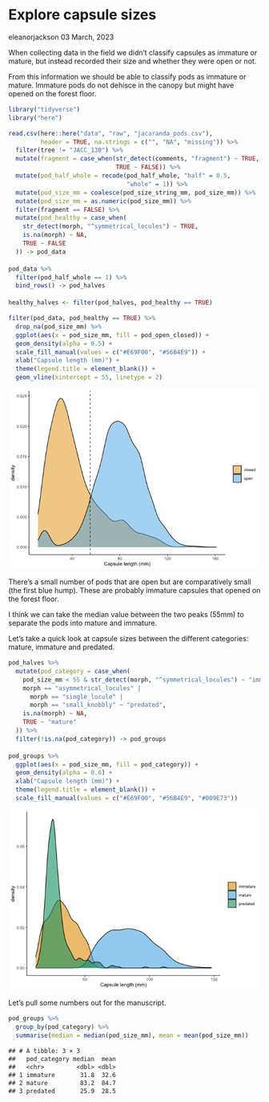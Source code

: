 Explore capsule sizes
================
eleanorjackson
03 March, 2023

When collecting data in the field we didn’t classify capsules as
immature or mature, but instead recorded their size and whether they
were open or not.

From this information we should be able to classify pods as immature or
mature. Immature pods do not dehisce in the canopy but might have opened
on the forest floor.

``` r
library("tidyverse")
library("here")
```

``` r
read.csv(here::here("data", "raw", "jacaranda_pods.csv"),
         header = TRUE, na.strings = c("", "NA", "missing")) %>%
  filter(tree != "JACC_130") %>%
  mutate(fragment = case_when(str_detect(comments, "fragment") ~ TRUE,
                              TRUE ~ FALSE)) %>%  
  mutate(pod_half_whole = recode(pod_half_whole, "half" = 0.5,
                                 "whole" = 1)) %>%
  mutate(pod_size_mm = coalesce(pod_size_string_mm, pod_size_mm)) %>%
  mutate(pod_size_mm = as.numeric(pod_size_mm)) %>% 
  filter(fragment == FALSE) %>% 
  mutate(pod_healthy = case_when(
    str_detect(morph, "^symmetrical_locules") ~ TRUE,
    is.na(morph) ~ NA,
    TRUE ~ FALSE
  )) -> pod_data

pod_data %>% 
  filter(pod_half_whole == 1) %>% 
  bind_rows() -> pod_halves

healthy_halves <- filter(pod_halves, pod_healthy == TRUE)
```

``` r
filter(pod_data, pod_healthy == TRUE) %>%
  drop_na(pod_size_mm) %>% 
  ggplot(aes(x = pod_size_mm, fill = pod_open_closed)) +
  geom_density(alpha = 0.5) +
  scale_fill_manual(values = c("#E69F00", "#56B4E9")) +
  xlab("Capsule length (mm)") +
  theme(legend.title = element_blank()) +
  geom_vline(xintercept = 55, linetype = 2) 
```

![](figures/2023-02-24_explore-capsule-lengths/open-closed-size-1.png)<!-- -->

There’s a small number of pods that are open but are comparatively small
(the first blue hump). These are probably immature capsules that opened
on the forest floor.

I think we can take the median value between the two peaks (55mm) to
separate the pods into mature and immature.

Let’s take a quick look at capsule sizes between the different
categories: mature, immature and predated.

``` r
pod_halves %>%
  mutate(pod_category = case_when(
    pod_size_mm < 55 & str_detect(morph, "^symmetrical_locules") ~ "immature",
    morph == "asymmetrical_locules" |
      morph == "single_locule" |
      morph == "small_knobbly" ~ "predated",
    is.na(morph) ~ NA,
    TRUE ~ "mature"
  )) %>% 
  filter(!is.na(pod_category)) -> pod_groups

pod_groups %>% 
  ggplot(aes(x = pod_size_mm, fill = pod_category)) +
  geom_density(alpha = 0.6) +
  xlab("Capsule length (mm)") +
  theme(legend.title = element_blank()) +
  scale_fill_manual(values = c("#E69F00", "#56B4E9", "#009E73")) 
```

![](figures/2023-02-24_explore-capsule-lengths/grouped-pod-size-1.png)<!-- -->

Let’s pull some numbers out for the manuscript.

``` r
pod_groups %>% 
  group_by(pod_category) %>% 
  summarise(median = median(pod_size_mm), mean = mean(pod_size_mm))
```

    ## # A tibble: 3 × 3
    ##   pod_category median  mean
    ##   <chr>         <dbl> <dbl>
    ## 1 immature       31.8  32.6
    ## 2 mature         83.2  84.7
    ## 3 predated       25.9  28.5
